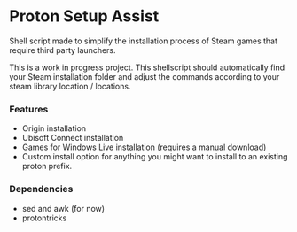 # Proton Setup Assist
 Shell script made to simplify the installation process of Steam games that require third party launchers.
 
 This is a work in progress project.
 This shellscript should automatically find your Steam installation folder and adjust the commands according to your steam library location / locations.
 
### Features
- Origin installation
- Ubisoft Connect installation
- Games for Windows Live installation (requires a manual download)
- Custom install option for anything you might want to install to an existing proton prefix.

### Dependencies

- sed and awk (for now)
- protontricks